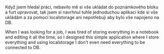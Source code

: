 Když jsem hledal práci, nebavilo mě si vše ukládat do poznámkového bloku a furt upravovat, tak jsem si navrhnul tuhle jednoduchou aplikaci kde si vše ukládám a za pomocí localstorage ani nepotřebuji aby bylo vše napojeno na DB.

When I was looking for a job, I was tired of storing everything in a notebook and editing it all the time, so I designed this simple application where I store everything and using localstorage I don't even need everything to be connected to DB.
